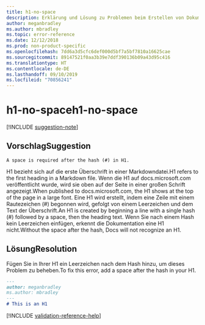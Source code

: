 ```yaml
---
title: h1-no-space
description: Erklärung und Lösung zu Problemen beim Erstellen von Dokumentationsartikeln – h1-no-space.
author: meganbradley
ms.author: mbradley
ms.topic: error-reference
ms.date: 12/12/2018
ms.prod: non-product-specific
ms.openlocfilehash: 7dd6a3d5cfc6def000d5bf7a5bf7810a16625cae
ms.sourcegitcommit: 89147521f0aa3b39e7ddf390136b09a43d95c416
ms.translationtype: HT
ms.contentlocale: de-DE
ms.lasthandoff: 09/10/2019
ms.locfileid: "70856241"
---
```

# <a name="h1-no-space"></a><span data-ttu-id="496ee-103">h1-no-space</span><span class="sxs-lookup"><span data-stu-id="496ee-103">h1-no-space</span></span>

[!INCLUDE [suggestion-note](includes/suggestion-note.md)]

## <a name="suggestion"></a><span data-ttu-id="496ee-104">Vorschlag</span><span class="sxs-lookup"><span data-stu-id="496ee-104">Suggestion</span></span>

`A space is required after the hash (#) in H1.`

<span data-ttu-id="496ee-105">H1 bezieht sich auf die erste Überschrift in einer Markdowndatei.</span><span class="sxs-lookup"><span data-stu-id="496ee-105">H1 refers to the first heading in a Markdown file.</span></span> <span data-ttu-id="496ee-106">Wenn die H1 auf docs.microsoft.com veröffentlicht wurde, wird sie oben auf der Seite in einer großen Schrift angezeigt.</span><span class="sxs-lookup"><span data-stu-id="496ee-106">When published to docs.microsoft.com, the H1 shows at the top of the page in a large font.</span></span> <span data-ttu-id="496ee-107">Eine H1 wird erstellt, indem eine Zeile mit einem Rautezeichen (#) begonnen wird, gefolgt von einem Leerzeichen und dem Text der Überschrift.</span><span class="sxs-lookup"><span data-stu-id="496ee-107">An H1 is created by beginning a line with a single hash (#) followed by a space, then the heading text.</span></span> <span data-ttu-id="496ee-108">Wenn Sie nach einem Hash kein Leerzeichen einfügen, erkennt die Dokumentation eine H1 nicht.</span><span class="sxs-lookup"><span data-stu-id="496ee-108">Without the space after the hash, Docs will not recognize an H1.</span></span>

## <a name="resolution"></a><span data-ttu-id="496ee-109">Lösung</span><span class="sxs-lookup"><span data-stu-id="496ee-109">Resolution</span></span>

<span data-ttu-id="496ee-110">Fügen Sie in Ihrer H1 ein Leerzeichen nach dem Hash hinzu, um dieses Problem zu beheben.</span><span class="sxs-lookup"><span data-stu-id="496ee-110">To fix this error, add a space after the hash in your H1.</span></span>

```markdown
---
author: meganbradley
ms.author: mbradley
---
# This is an H1
```

<!--make sure to add this file to your includes folder and verify the path-->
[!INCLUDE [validation-reference-help](includes/validation-reference-help.md)]
